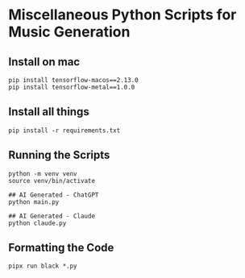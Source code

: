 # Miscellaneous Python Scripts for Music Generation

## Install on mac

```shell
pip install tensorflow-macos==2.13.0
pip install tensorflow-metal==1.0.0
```

## Install all things

```shell
pip install -r requirements.txt
```

## Running the Scripts

```shell
python -m venv venv
source venv/bin/activate

## AI Generated - ChatGPT
python main.py

## AI Generated - Claude
python claude.py
```

## Formatting the Code

```shell
pipx run black *.py
```
